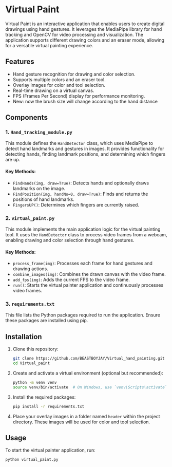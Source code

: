 # Virtual Paint

Virtual Paint is an interactive application that enables users to create digital drawings using hand gestures. It leverages the MediaPipe library for hand tracking and OpenCV for video processing and visualization. The application supports different drawing colors and an eraser mode, allowing for a versatile virtual painting experience.

## Features

- Hand gesture recognition for drawing and color selection.
- Supports multiple colors and an eraser tool.
- Overlay images for color and tool selection.
- Real-time drawing on a virtual canvas.
- FPS (Frames Per Second) display for performance monitoring.
- New: now the brush size will change according to the hand distance 

## Components

### 1. `Hand_tracking_module.py`

This module defines the `HandDetector` class, which uses MediaPipe to detect hand landmarks and gestures in images. It provides functionality for detecting hands, finding landmark positions, and determining which fingers are up.

#### Key Methods:
- `FindHands(img, draw=True)`: Detects hands and optionally draws landmarks on the image.
- `FindPosition(img, handNo=0, draw=True)`: Finds and returns the positions of hand landmarks.
- `FingersUP()`: Determines which fingers are currently raised.

### 2. `virtual_paint.py`

This module implements the main application logic for the virtual painting tool. It uses the `HandDetector` class to process video frames from a webcam, enabling drawing and color selection through hand gestures.

#### Key Methods:
- `process_frame(img)`: Processes each frame for hand gestures and drawing actions.
- `combine_images(img)`: Combines the drawn canvas with the video frame.
- `add_fps(img)`: Adds the current FPS to the video frame.
- `run()`: Starts the virtual painter application and continuously processes video frames.

### 3. `requirements.txt`

This file lists the Python packages required to run the application. Ensure these packages are installed using pip.



## Installation

1. Clone this repository:
    ```bash
    git clone https://github.com/BEASTBOYJAY/Virtual_hand_painting.git
    cd Virtual_paint
    ```

2. Create and activate a virtual environment (optional but recommended):
    ```bash
    python -m venv venv
    source venv/bin/activate  # On Windows, use `venv\Scripts\activate`
    ```

3. Install the required packages:
    ```bash
    pip install -r requirements.txt
    ```

4. Place your overlay images in a folder named `header` within the project directory. These images will be used for color and tool selection.

## Usage

To start the virtual painter application, run:

```bash
python virtual_paint.py